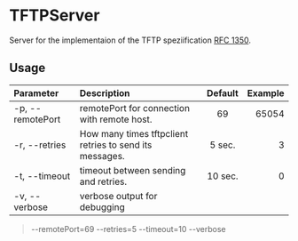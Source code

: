 # TFTPServer
Server for the implementaion of the TFTP speziification [RFC 1350](https://tools.ietf.org/html/rfc1350).
## Usage     
| Parameter       | Description                                              | Default | Example                       |
| :--------------- |:--------------------------------------------------------| :-------:|------------------------------:|
| -p, --remotePort | remotePort for connection with remote host.             | 69      | 65054 |
| -r, --retries    | How many times tftpclient retries to send its messages. | 5 sec.  | 3 |
| -t, --timeout    | timeout between sending and retries.                    | 10 sec. | 0 |
| -v, --verbose    | verbose output for debugging                            |         |   |

>--remotePort=69 --retries=5 --timeout=10 --verbose
